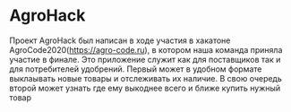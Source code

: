 # AgroHack
Проект AgroHack был написан в ходе участия в хакатоне AgroCode2020(https://agro-code.ru), в котором наша команда приняла участие в финале.
Это приложение служит как для поставщиков так и для потребителей удобрений. Первый может в удобном формате выклаывать новые товары и отслеживать их наличие. В свою очередь второй может узнать где ему выкоднее всего и ближе купить нужный товар
